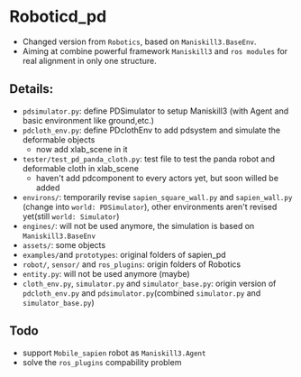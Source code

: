 # Roboticd_pd
- Changed version from `Robotics`, based on `Maniskill3.BaseEnv`.
- Aiming at combine powerful framework `Maniskill3` and  `ros modules` for real alignment in only one structure.

## Details:
- `pdsimulator.py`: define PDSimulator to setup Maniskill3 (with Agent and basic environment like ground,etc.)
- `pdcloth_env.py`: define PDclothEnv to add pdsystem and simulate the deformable objects 
    - now add xlab_scene in it
- `tester/test_pd_panda_cloth.py`: test file to test the panda robot and deformable cloth in xlab_scene 
    - haven't add pdcomponent to every actors yet, but soon willed be added
- `environs/`: temporarily revise `sapien_square_wall.py` and `sapien_wall.py` (change into `world: PDSimulator`), other environments aren't revised yet(still `world: Simulator`) 
- `engines/`: will not be used anymore, the simulation is based on `Maniskill3.BaseEnv`
- `assets/`: some objects
- `examples/`and `prototypes`: original folders of sapien_pd 
- `robot/`, `sensor/` and `ros_plugins`: origin folders of Robotics
- `entity.py`: will not be used anymore (maybe)
- `cloth_env.py`, `simulator.py` and `simulator_base.py`: origin version of `pdcloth_env.py` and `pdsimulator.py`(combined `simulator.py` and `simulator_base.py`)

## Todo
- support `Mobile_sapien` robot as `Maniskill3.Agent`
- solve the `ros_plugins` compability problem

